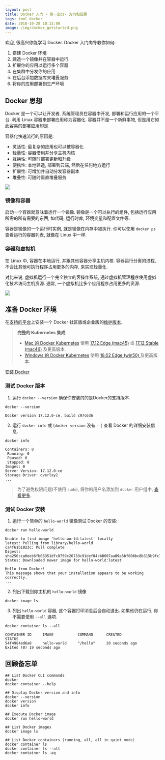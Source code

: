 ```yaml
---
layout: post
title: Docker 入门 - 第一部分- 方向和设置
tags: tool docker
date: 2018-10-28 10:13:00
image: /img/docker_getstarted.png
---
```


 欢迎, 很高兴你能学习 Docker. Docker 入门向导教你如何:

 1. 搭建 Docker 环境
 2. 建造一个镜像并在容器中运行
 3. 扩展你的应用以运行多个容器
 4. 在集群中分发你的应用
 5. 在后台添加数据库来堆叠服务
 6. 将你的应用部署到生产环境

 ## Docker 思想

 Docker 是一个可以让开发者, 系统管理员在容器中开发, 部署和运行应用的一个平台. 利用 Linux 容器来部署应用称为容器化. 容器并不是一个新鲜事物, 但是用它如此容易的部署应用却是.

 容器化快速流行的原因是:

 * 灵活性: 最复杂的应用也可以被容器化
 * 轻量性: 容器借用并分享主机内核
 * 互换性: 可随时部署更新和升级
 * 便携性: 本地建造, 部署到云端, 然后在任何地方运行
 * 扩展性: 可增加并自动分发容器副本
 * 堆叠性: 可随时垂直堆叠服务

 ![](https://docs.docker.com/get-started/images/laurel-docker-containers.png)

 ### 镜像和容器

 启动一个容器就意味着运行一个镜像. 镜像是一个可以执行的组件, 包括运行应用所需的所有需要的东西, 如代码, 运行时库, 环境变量和配置文件等.

 容器是镜像的一个运行时实例, 就是镜像在内存中被执行. 你可以使用 `docker ps` 查看运行的容器列表, 就像在 Linux 中一样.

 ### 容器和虚拟机

 在 Linux 中, 容器在本地运行, 并跟其他容器分享主机内核. 容器运行分离的进程, 不会比其他可执行程序占用更多的内存, 来实现轻量化.

 对比来说, 虚拟机运行一个完全独立的客操作系统, 通过虚拟机管理程序使用虚拟化技术访问主机资源. 通常, 一个虚拟机比多个应用程序占用更多的资源.

 ![](https://www.docker.com/sites/default/files/Container%402x.png)

 ## 准备 Docker 环境

 在[支持的平台](https://docs.docker.com/engine/installation/#supported-platforms)上安装一个 Docker 社区版或企业版的[维护版本](https://docs.docker.com/engine/installation/#updates-and-patches).

 > **完整的 Kubernetes 集成**
 > * [Mac 的 Docker Kubernetes](https://docs.docker.com/docker-for-mac/kubernetes/) 使用 [17.12 Edge (mac45)](https://docs.docker.com/docker-for-mac/edge-release-notes/#docker-community-edition-17120-ce-mac45-2018-01-05) 或 [17.12 Stable (mac46)](https://docs.docker.com/docker-for-mac/release-notes/#docker-community-edition-17120-ce-mac46-2018-01-09) 及更高版本.
 > * [Windows 的 Docker Kubernetes](https://docs.docker.com/docker-for-windows/kubernetes/) 使用 [18.02 Edge (win50) ](https://docs.docker.com/docker-for-windows/edge-release-notes/#docker-community-edition-18020-ce-rc1-win50-2018-01-26) 及更高版本.

[安装 Docker](https://docs.docker.com/engine/installation/)

### 测试 Docker 版本

1. 运行 `docker --version` 确保你安装的的是Docker的支持版本. 

```
docker --version

Docker version 17.12.0-ce, build c97c6d6
```

2. 运行 `docker info` 或 (`docker version` 没有 `--`) 查看 Docker 的详细安装信息.

```
docker info

Containers: 0
 Running: 0
 Paused: 0
 Stopped: 0
Images: 0
Server Version: 17.12.0-ce
Storage Driver: overlay2
...
```

> 为了避免权限问题(不使用 `sudo`), 将你的用户名添加到 `docker` 用户组中, [查看更多](https://docs.docker.com/engine/installation/linux/linux-postinstall/).

### 测试 Docker 安装

1. 运行一个简单的 `hello-world` 镜像测试 Docker 的安装:

```
docker run hello-world

Unable to find image 'hello-world:latest' locally
latest: Pulling from library/hello-world
ca4f61b1923c: Pull complete
Digest: sha256:ca0eeb6fb05351dfc8759c20733c91def84cb8007aa89a5bf606bc8b315b9fc7
Status: Downloaded newer image for hello-world:latest

Hello from Docker!
This message shows that your installation appears to be working correctly.
...
```

2. 列出下载到你主机的 `hello-world` 镜像

```
docker image ls
```

3. 列出 `hello-world` 容器, 这个容器打印消息后会自动退出. 如果他仍在运行, 你不需要使用 `--all` 选项.

```
docker container ls --all

CONTAINER ID     IMAGE           COMMAND      CREATED            STATUS
54f4984ed6a8     hello-world     "/hello"     20 seconds ago     Exited (0) 19 seconds ago
```

## 回顾备忘单

```
## List Docker CLI commands
docker
docker container --help

## Display Docker version and info
docker --version
docker version
docker info

## Execute Docker image
docker run hello-world

## List Docker images
docker image ls

## List Docker containers (running, all, all in quiet mode)
docker container ls
docker container ls --all
docker container ls -aq
```